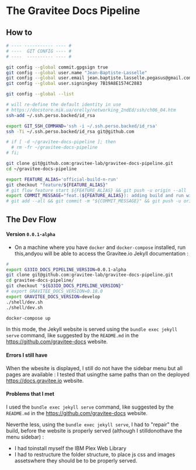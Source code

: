 # The Gravitee Docs Pipeline

## How to


```bash
# ---- ----------- ---- #
# ----  GIT CONFIG ---- #
# ----  ---------- ---- #

git config --global commit.gpgsign true
git config --global user.name "Jean-Baptiste-Lasselle"
git config --global user.email jean.baptiste.lasselle.pegasus@gmail.com
git config --global user.signingkey 7B19A8E1574C2883

git config --global --list

# will re-define the default identity in use
# https://docstore.mik.ua/orelly/networking_2ndEd/ssh/ch06_04.htm
ssh-add ~/.ssh.perso.backed/id_rsa

export GIT_SSH_COMMAND='ssh -i ~/.ssh.perso.backed/id_rsa'
ssh -Ti ~/.ssh.perso.backed/id_rsa git@github.com

# if [ -d ~/gravitee-docs-pipeline ]; then
  # rm -fr ~/gravitee-docs-pipeline
# fi;

git clone git@github.com:gravitee-lab/gravitee-docs-pipeline.git
cd ~/gravitee-docs-pipeline

export FEATURE_ALIAS='official-build-n-run'
git checkout "feature/${FEATURE_ALIAS}"
# git flow feature start ${FEATURE_ALIAS} && git push -u origin --all
export COMMIT_MESSAGE="feat.(${FEATURE_ALIAS}): adding build and run with https://github.com/gravitee-io/gravitee-docs/blob/master/Dockerfile "
# git add --all && git commit -m "${COMMIT_MESSAGE}" && git push -u origin HEAD

```


## The Dev Flow


#### Version `0.0.1-alpha`
* On a machine where you have `docker` and `docker-compose` installed, run this,andyou will be able to access the Gravitee.io Jekyll documentation :

```bash
#
export G33IO_DOCS_PIPELINE_VERSION=0.0.1-alpha
git clone git@github.com:gravitee-lab/gravitee-docs-pipeline.git
cd gravitee-docs-pipeline/
git checkout "${G33IO_DOCS_PIPELINE_VERSION}"
# export GRAVITEE_DOCS_VERSION=0.18.0
export GRAVITEE_DOCS_VERSION=develop
./shell/dev.sh
./shell/dev.sh

docker-compose up
```

In this mode, the Jekyll website is served using the `bundle exec jekyll serve` command, like suggested by the `README.md` in the https://github.com/gravitee-docs website.



#### Errors I still have

When the wbesite is displayed, I still do not have the sidebar menu
but all pages are available : I tested that usingthe same paths than on the deployed https://docs.gravitee.io website.


#### Problems that I met

I used the `bundle exec jekyll serve` command, like suggested by
the `README.md` in the https://github.com/gravitee-docs website.

Neverthe less, using the `bundle exec jekyll serve`, I had to "repair" the build, before
the website is properly served (although I stilldonothave the menu sidebar) :
* I had toinstall myself the IBM Plex Web Library
* I had to restructure the folder structure, to place js css and images assetswhere they should be to be properly served.
